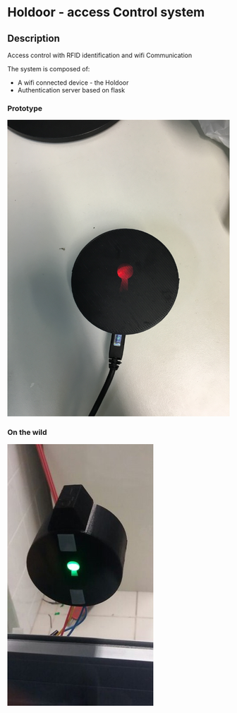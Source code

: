 # Holdoor - access Control system
## Description
Access control with RFID identification and wifi Communication

The system is composed of:
* A wifi connected device - the Holdoor
* Authentication server based on flask

### Prototype

![Holdoor](https://github.com/laurogama/holdoor/blob/master/cracha/images/IMG_1125.JPG "Holdoor")

### On the wild

![Holdoor](https://github.com/laurogama/holdoor/blob/master/cracha/images/IMG-20160708-WA0008.jpg "Holdoor")



